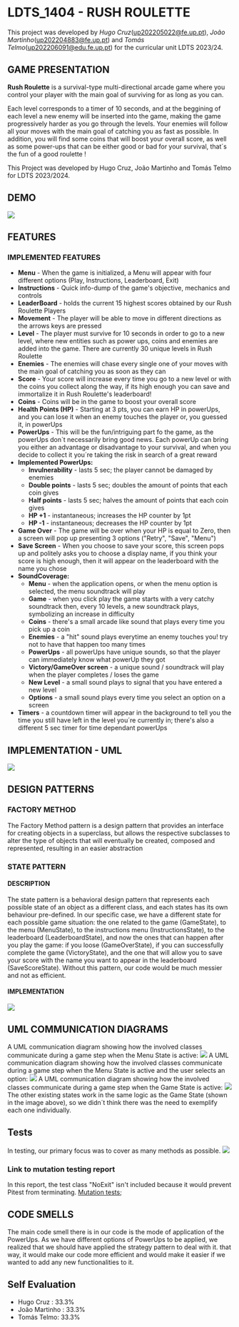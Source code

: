 # LDTS_1404 - RUSH ROULETTE

This project was developed by *Hugo Cruz*(up202205022@fe.up.pt), *João Martinho*(up202204883@fe.up.pt) and *Tomás Telmo*(up202206091@edu.fe.up.pt) for the curricular unit LDTS 2023/24.

## GAME PRESENTATION

**Rush Roulette** is a survival-type multi-directional arcade game where you control your player with the main goal of surviving for as long as you can. 

Each level corresponds to a timer of 10 seconds, and at the beggining of each level a new enemy will be inserted into the game, making the game progressively harder as you go through the levels. Your enemies will follow all your moves with the main goal of catching you as fast as possible. In addition, you will find some coins that will boost your overall score, as well as some power-ups that can be either good or bad for your survival, that´s the fun of a good roulette ! 

This Project was developed by Hugo Cruz, João Martinho and Tomás Telmo for LDTS 2023/2024.
## DEMO
![](docs/gifs/DEMO.gif)
## FEATURES
### IMPLEMENTED FEATURES
* **Menu** - When the game is initialized, a Menu will appear with four different options (Play, Instructions, Leaderboard, Exit)
* **Instructions** - Quick info-dump of the game's objective, mechanics and controls
* **LeaderBoard** - holds the current 15 highest scores obtained by our Rush Roulette Players
* **Movement** - The player will be able to move in different directions as the arrows keys are pressed
* **Level** - The player must survive for 10 seconds in order to go to a new level, where new entities such as power ups, coins and enemies are added into the game. There are currently 30 unique levels in Rush Roulette
* **Enemies** - The enemies will chase every single one of your moves with the main goal of catching you as soon as they can
* **Score** - Your score will increase every time you go to a new level or with the coins you collect along the way, if its high enough you can save and immortalize it in Rush Roulette's leaderboard!
* **Coins** - Coins will be in the game to boost your overall score
* **Health Points (HP)** - Starting at 3 pts, you can earn HP in powerUps, and you can lose it when an enemy touches the player or, you guessed it, in powerUps
* **PowerUps** - This will be the fun/intriguing part fo the game, as the powerUps don´t necessarily bring good news. Each powerUp can bring you either an advantage or disadvantage to your survival, and when you decide to collect it you´re taking the risk in search of a great reward
* **Implemented PowerUps:**
  * **Invulnerability** - lasts 5 sec; the player cannot be damaged by enemies
  * **Double points** - lasts 5 sec; doubles the amount of points that each coin gives
  * **Half points** - lasts 5 sec; halves the amount of points that each coin gives
  * **HP +1** - instantaneous; increases the HP counter by 1pt
  * **HP -1** - instantaneous; decreases the HP counter by 1pt
* **Game Over** - The game will be over when your HP is equal to Zero, then a screen will pop up presenting 3 options ("Retry", "Save", "Menu")
* **Save Screen** - When you choose to save your score, this screen pops up and politely asks you to choose a display name, if you think your score is high enough, then it will appear on the leaderboard with the name you chose
* **SoundCoverage:** 
  * **Menu** - when the application opens, or when the menu option is selected, the menu soundtrack will play 
  * **Game** - when you click play the game starts with a very catchy soundtrack then, every 10 levels, a new soundtrack plays, symbolizing an increase in difficulty
  * **Coins** - there's a small arcade like sound that plays every time you pick up a coin
  * **Enemies** - a "hit" sound plays everytime an enemy touches you! try not to have that happen too many times 
  * **PowerUps** - all powerUps have unique sounds, so that the player can immediately know what powerUp they got 
  * **Victory/GameOver screen** - a unique sound / soundtrack will play when the player completes / loses the game
  * **New Level** - a small sound plays to signal that you have entered a new level
  * **Options** - a small sound plays every time you select an option on a screen
* **Timers** - a countdown timer will appear in the background to tell you the time you still have left in the level you´re currently in; there's also a different 5 sec timer for time dependant powerUps

## IMPLEMENTATION - UML

![](docs/Images/LDTS-UML.drawio.png)

## DESIGN PATTERNS
### FACTORY METHOD
The Factory Method pattern is a design pattern that provides an interface for creating objects in a superclass, but allows the respective subclasses to alter the type of objects that will eventually be created, composed and represented, resulting in an easier abstraction


### STATE PATTERN
#### DESCRIPTION
The state pattern is a behavioral design pattern that represents each possible state of an object as a different class, and each states has its own behaviour pre-defined. In our specific case, we have a different state for each possible game situation: the one related to the game (GameState), to the menu (MenuState), to the instructions menu (InstructionsState), to the leaderboard (LeaderboardState), and now the ones that can happen after you play the game: if you loose (GameOverState), if you can successfully complete the game (VictoryState), and the one that will allow you to save your score with the name you want to appear in the leaderboard (SaveScoreState). Without this pattern, our code would be much messier and not as efficient.
#### IMPLEMENTATION
![](docs/Images/State.drawio.png )
## UML COMMUNICATION DIAGRAMS
A UML communication diagram showing how the involved classes communicate during a game step when the Menu State is active:
![](docs/Images/communication1.drawio.png)
A UML communication diagram showing how the involved classes communicate during a game step when the Menu State is active and the user selects an option:
![](docs/Images/communication2.drawio.png)
A UML communication diagram showing how the involved classes communicate during a game step when the Game State is active:
![](docs/Images/communication3.drawio.png)
The other existing states work in the same logic as the Game State (shown in the image above), so we didn´t think there was the need to exemplify each one individually.

## Tests

In testing, our primary focus was to cover as many methods as possible.
![](docs/Images/coverage.png )

### Link to mutation testing report
In this report, the test class "NoExit" isn't included because it would prevent Pitest from terminating.
[Mutation tests](build/reports/pitest/index.html);


## CODE SMELLS
The main code smell there is in our code is the mode of application of the PowerUps. As we have different options of PowerUps to be applied, we realized that we should have applied the strategy pattern to deal with it. that way, it would make our code more efficient and would make it easier if we wanted to add any new functionalities to it. 

## Self Evaluation 

- Hugo Cruz : 33.3% 
- João Martinho : 33.3%
- Tomás Telmo: 33.3%

